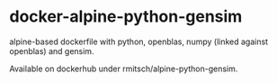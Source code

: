 # docker-alpine-python-gensim
alpine-based dockerfile with python, openblas, numpy (linked against openblas) and gensim.

Available on dockerhub under rmitsch/alpine-python-gensim.